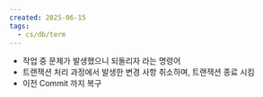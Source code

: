 ```yaml
---
created: 2025-06-15
tags:
  - cs/db/term
---
```

- 작업 중 문제가 발생했으니 되돌리자 라는 명령어
- 트랜잭션 처리 과정에서 발생한 변경 사항 취소하며, 트랜잭션 종료 시킴
- 이전 Commit 까지 복구
